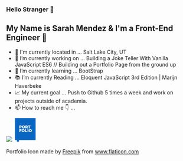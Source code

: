 ### Hello Stranger 👋
## My Name is Sarah Mendez & I'm a Front-End Engineer 💫

- 📍 I'm currently located in ... Salt Lake City, UT
- 🔭 I’m currently working on ... Building a Joke Teller With Vanilla JavaScript ES6 // Building out a Portfolio Page from the ground up
- 🌱 I’m currently learning ... BootStrap
- 📚 I’m currently Reading ... Eloquent JavaScript 3rd Edition | Marijn Haverbeke
- 📈 My current goal ... Push to Github 5 times a week and work on projects outside of academia.
- 📫 How to reach me 👇 ...

<img src="https://content.linkedin.com/content/dam/me/business/en-us/amp/brand-site/v2/bg/LI-Bug.svg.original.svg" url="https://www.linkedin.com/in/srhmendez/"> <img height=65px width=65px src="./Portfolio.svg" url="https://sarahmendez.com">







<sub><sup><div id="credit"><p>Portfolio Icon made by <a href="https://www.flaticon.com/authors/freepik" title="Freepik">Freepik</a> from <a href="https://www.flaticon.com/" title="Flaticon"/>www.flaticon.com</p></a></div></sup></sub>
